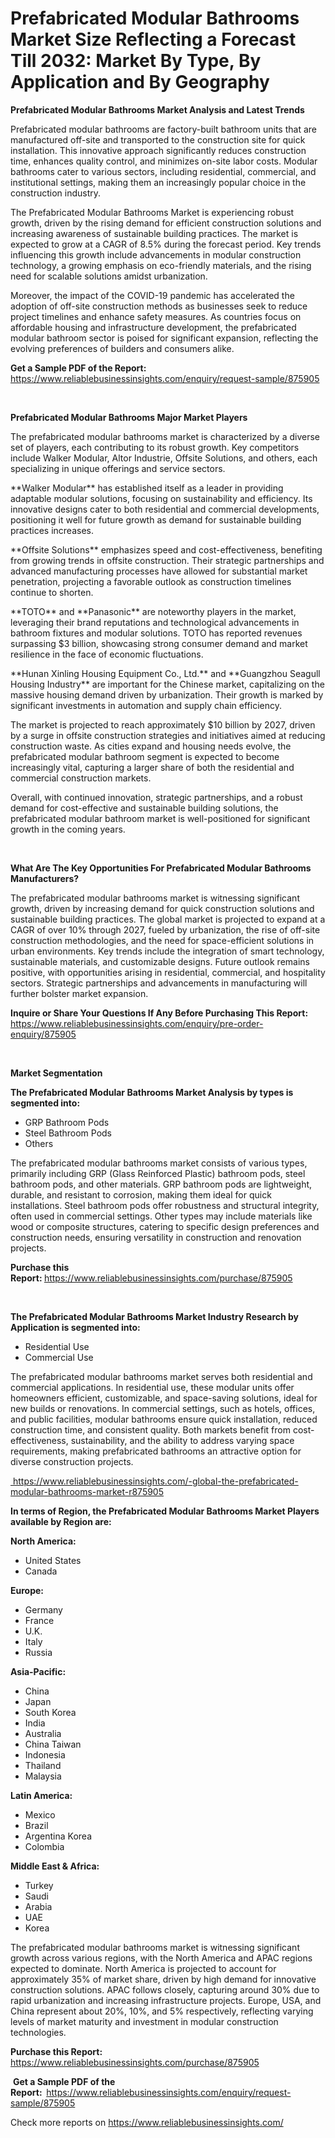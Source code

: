 <p><h1>Prefabricated Modular Bathrooms Market Size Reflecting a Forecast Till 2032: Market By Type, By Application and By Geography</h1></p><p><strong>Prefabricated Modular Bathrooms Market Analysis and Latest Trends</strong></p>
<p><p>Prefabricated modular bathrooms are factory-built bathroom units that are manufactured off-site and transported to the construction site for quick installation. This innovative approach significantly reduces construction time, enhances quality control, and minimizes on-site labor costs. Modular bathrooms cater to various sectors, including residential, commercial, and institutional settings, making them an increasingly popular choice in the construction industry.</p><p>The Prefabricated Modular Bathrooms Market is experiencing robust growth, driven by the rising demand for efficient construction solutions and increasing awareness of sustainable building practices. The market is expected to grow at a CAGR of 8.5% during the forecast period. Key trends influencing this growth include advancements in modular construction technology, a growing emphasis on eco-friendly materials, and the rising need for scalable solutions amidst urbanization.</p><p>Moreover, the impact of the COVID-19 pandemic has accelerated the adoption of off-site construction methods as businesses seek to reduce project timelines and enhance safety measures. As countries focus on affordable housing and infrastructure development, the prefabricated modular bathroom sector is poised for significant expansion, reflecting the evolving preferences of builders and consumers alike.</p></p>
<p><strong>Get a Sample PDF of the Report:&nbsp;</strong> <a href="https://www.reliablebusinessinsights.com/enquiry/request-sample/875905?utm_campaign=2306&utm_medium=2&utm_source=Github&utm_content=ia&utm_term=21032025&utm_id=prefabricated-modular-bathrooms">https://www.reliablebusinessinsights.com/enquiry/request-sample/875905</a></p>
<p>&nbsp;</p>
<p><strong>Prefabricated Modular Bathrooms Major Market Players</strong></p>
<p><p>The prefabricated modular bathrooms market is characterized by a diverse set of players, each contributing to its robust growth. Key competitors include Walker Modular, Altor Industrie, Offsite Solutions, and others, each specializing in unique offerings and service sectors.</p><p>**Walker Modular** has established itself as a leader in providing adaptable modular solutions, focusing on sustainability and efficiency. Its innovative designs cater to both residential and commercial developments, positioning it well for future growth as demand for sustainable building practices increases.</p><p>**Offsite Solutions** emphasizes speed and cost-effectiveness, benefiting from growing trends in offsite construction. Their strategic partnerships and advanced manufacturing processes have allowed for substantial market penetration, projecting a favorable outlook as construction timelines continue to shorten.</p><p>**TOTO** and **Panasonic** are noteworthy players in the market, leveraging their brand reputations and technological advancements in bathroom fixtures and modular solutions. TOTO has reported revenues surpassing $3 billion, showcasing strong consumer demand and market resilience in the face of economic fluctuations.</p><p>**Hunan Xinling Housing Equipment Co., Ltd.** and **Guangzhou Seagull Housing Industry** are important for the Chinese market, capitalizing on the massive housing demand driven by urbanization. Their growth is marked by significant investments in automation and supply chain efficiency.</p><p>The market is projected to reach approximately $10 billion by 2027, driven by a surge in offsite construction strategies and initiatives aimed at reducing construction waste. As cities expand and housing needs evolve, the prefabricated modular bathroom segment is expected to become increasingly vital, capturing a larger share of both the residential and commercial construction markets. </p><p>Overall, with continued innovation, strategic partnerships, and a robust demand for cost-effective and sustainable building solutions, the prefabricated modular bathroom market is well-positioned for significant growth in the coming years.</p></p>
<p>&nbsp;</p>
<p><strong>What Are The Key Opportunities For Prefabricated Modular Bathrooms Manufacturers?</strong></p>
<p><p>The prefabricated modular bathrooms market is witnessing significant growth, driven by increasing demand for quick construction solutions and sustainable building practices. The global market is projected to expand at a CAGR of over 10% through 2027, fueled by urbanization, the rise of off-site construction methodologies, and the need for space-efficient solutions in urban environments. Key trends include the integration of smart technology, sustainable materials, and customizable designs. Future outlook remains positive, with opportunities arising in residential, commercial, and hospitality sectors. Strategic partnerships and advancements in manufacturing will further bolster market expansion.</p></p>
<p><strong>Inquire or Share Your Questions If Any Before Purchasing This Report:</strong> <a href="https://www.reliablebusinessinsights.com/enquiry/pre-order-enquiry/875905?utm_campaign=2306&utm_medium=2&utm_source=Github&utm_content=ia&utm_term=21032025&utm_id=prefabricated-modular-bathrooms">https://www.reliablebusinessinsights.com/enquiry/pre-order-enquiry/875905</a></p>
<p>&nbsp;</p>
<p><strong>Market Segmentation</strong></p>
<p><strong>The Prefabricated Modular Bathrooms Market Analysis by types is segmented into:</strong></p>
<p><ul><li>GRP Bathroom Pods</li><li>Steel Bathroom Pods</li><li>Others</li></ul></p>
<p><p>The prefabricated modular bathrooms market consists of various types, primarily including GRP (Glass Reinforced Plastic) bathroom pods, steel bathroom pods, and other materials. GRP bathroom pods are lightweight, durable, and resistant to corrosion, making them ideal for quick installations. Steel bathroom pods offer robustness and structural integrity, often used in commercial settings. Other types may include materials like wood or composite structures, catering to specific design preferences and construction needs, ensuring versatility in construction and renovation projects.</p></p>
<p><strong>Purchase this Report:&nbsp;</strong><a href="https://www.reliablebusinessinsights.com/purchase/875905?utm_campaign=2306&utm_medium=2&utm_source=Github&utm_content=ia&utm_term=21032025&utm_id=prefabricated-modular-bathrooms">https://www.reliablebusinessinsights.com/purchase/875905</a></p>
<p>&nbsp;</p>
<p><strong>The Prefabricated Modular Bathrooms Market Industry Research by Application is segmented into:</strong></p>
<p><ul><li>Residential Use</li><li>Commercial Use</li></ul></p>
<p><p>The prefabricated modular bathrooms market serves both residential and commercial applications. In residential use, these modular units offer homeowners efficient, customizable, and space-saving solutions, ideal for new builds or renovations. In commercial settings, such as hotels, offices, and public facilities, modular bathrooms ensure quick installation, reduced construction time, and consistent quality. Both markets benefit from cost-effectiveness, sustainability, and the ability to address varying space requirements, making prefabricated bathrooms an attractive option for diverse construction projects.</p></p>
<p><a href="https://www.reliablebusinessinsights.com/-global-the-prefabricated-modular-bathrooms-market-r875905?utm_campaign=2306&utm_medium=2&utm_source=Github&utm_content=ia&utm_term=21032025&utm_id=prefabricated-modular-bathrooms">&nbsp;https://www.reliablebusinessinsights.com/-global-the-prefabricated-modular-bathrooms-market-r875905</a></p>
<p><strong>In terms of Region, the Prefabricated Modular Bathrooms Market Players available by Region are:</strong></p>
<p>
    <p> <strong> North America: </strong>
        <ul>
            <li>United States</li>
            <li>Canada</li>
        </ul>
        </p> 
    <p> <strong> Europe: </strong>
        <ul>
            <li>Germany</li>
            <li>France</li>
            <li>U.K.</li>
            <li>Italy</li>
            <li>Russia</li>
        </ul>
        </p> 
    <p> <strong> Asia-Pacific: </strong>
        <ul>
            <li>China</li>
            <li>Japan</li>
            <li>South Korea</li>
            <li>India</li>
            <li>Australia</li>
            <li>China Taiwan</li>
            <li>Indonesia</li>
            <li>Thailand</li>
            <li>Malaysia</li>
        </ul>
        </p> 
    <p> <strong> Latin America: </strong>
        <ul>
            <li>Mexico</li>
            <li>Brazil</li>
            <li>Argentina Korea</li>
            <li>Colombia</li>
        </ul>
        </p> 
    <p> <strong> Middle East & Africa: </strong>
        <ul>
            <li>Turkey</li>
            <li>Saudi</li>
            <li>Arabia</li>
            <li>UAE</li>
            <li>Korea</li>
        </ul>
    </p>
    </p>
<p><p>The prefabricated modular bathrooms market is witnessing significant growth across various regions, with the North America and APAC regions expected to dominate. North America is projected to account for approximately 35% of market share, driven by high demand for innovative construction solutions. APAC follows closely, capturing around 30% due to rapid urbanization and increasing infrastructure projects. Europe, USA, and China represent about 20%, 10%, and 5% respectively, reflecting varying levels of market maturity and investment in modular construction technologies.</p></p>
<p><strong>Purchase this Report: </strong><a href="https://www.reliablebusinessinsights.com/purchase/875905?utm_campaign=2306&utm_medium=2&utm_source=Github&utm_content=ia&utm_term=21032025&utm_id=prefabricated-modular-bathrooms">https://www.reliablebusinessinsights.com/purchase/875905</a></p>
<p>&nbsp;<strong>Get a Sample PDF of the Report:&nbsp;&nbsp;</strong><a href="https://www.reliablebusinessinsights.com/enquiry/request-sample/875905?utm_campaign=2306&utm_medium=2&utm_source=Github&utm_content=ia&utm_term=21032025&utm_id=prefabricated-modular-bathrooms">https://www.reliablebusinessinsights.com/enquiry/request-sample/875905</a></p>
<p><strong></strong></p>
<p>Check more reports on <a href="https://www.reliablebusinessinsights.com/?utm_campaign=2306&utm_medium=2&utm_source=Github&utm_content=ia&utm_term=21032025&utm_id=prefabricated-modular-bathrooms">https://www.reliablebusinessinsights.com/</a></p>